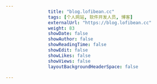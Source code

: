 ---
                title: "blog.lofibean.cc"
                tags: [个人网站, 软件开发人员, 博客]
                externalUrl: "https://blog.lofibean.cc"
                weight: 83
                showDate: false
                showAuthor: false
                showReadingTime: false
                showEdit: false
                showLikes: false
                showViews: false
                layoutBackgroundHeaderSpace: false
                ---

